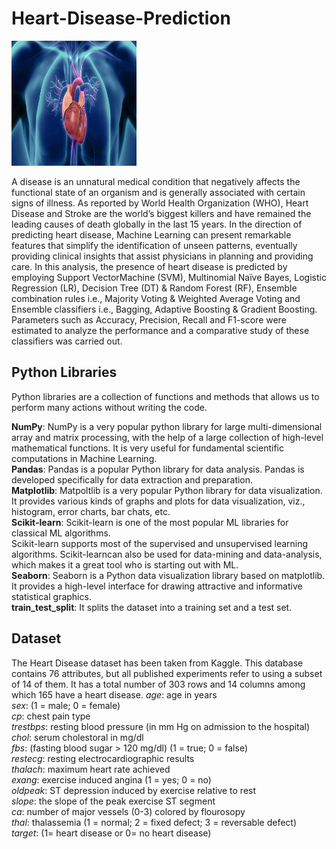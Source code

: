 # Heart-Disease-Prediction

<img src="https://github.com/Harshita9511/Heart-Disease-Prediction/blob/master/image.jpg" width="200" height="200" />

A disease is an unnatural medical condition that negatively affects the functional state of an organism and is generally associated with certain signs of illness. As reported by World Health Organization (WHO), Heart Disease and Stroke are the world’s biggest killers and have remained the leading causes of death globally in the last 15 years.
In the direction of predicting heart disease, Machine Learning can present remarkable features that simplify the identification of unseen patterns, eventually providing clinical insights that assist physicians in planning and providing care.
In this analysis, the presence of heart disease is predicted by employing Support VectorMachine (SVM), Multinomial Naïve Bayes, Logistic Regression (LR), Decision Tree (DT) & Random Forest (RF), Ensemble combination rules i.e., Majority Voting & Weighted Average Voting and Ensemble classifiers i.e., Bagging, Adaptive Boosting & Gradient Boosting. Parameters such as Accuracy, Precision, Recall and F1-score were estimated to analyze the performance and a comparative study of these classifiers was carried out.

## Python Libraries
Python libraries are a collection of functions and methods that allows us to perform many actions without writing the code.

**NumPy**: NumPy is a very popular python library for large multi-dimensional array and matrix processing, with the help of a large collection of high-level mathematical functions. It is very useful for fundamental scientific computations in Machine Learning.<br />
**Pandas**: Pandas is a popular Python library for data analysis. Pandas is developed specifically for data extraction and preparation.<br />
**Matplotlib**: Matpoltlib is a very popular Python library for data visualization. It provides various kinds of graphs and plots for data visualization, viz., histogram, error charts, bar chats, etc.<br />
**Scikit-learn**: Scikit-learn is one of the most popular ML libraries for classical ML algorithms.<br />
Scikit-learn supports most of the supervised and unsupervised learning algorithms. Scikit-learncan also be used for data-mining and data-analysis, which makes it a great tool who is starting out with ML.<br />
**Seaborn**: Seaborn is a Python data visualization library based on matplotlib. It provides a high-level interface for drawing attractive and informative statistical graphics.<br />
**train_test_split**: It splits the dataset into a training set and a test set.<br />

## Dataset
The Heart Disease dataset has been taken from Kaggle. This database contains 76 attributes, but all published experiments refer to using a subset of 14 of them. It has a total number of 303 rows and 14 columns among which 165 have a heart disease.
*age*: age in years<br />
*sex*: (1 = male; 0 = female)<br />
*cp*: chest pain type<br />
*trestbps*: resting blood pressure (in mm Hg on admission to the hospital)<br />
*chol*: serum cholestoral in mg/dl<br />
*fbs*: (fasting blood sugar > 120 mg/dl) (1 = true; 0 = false)<br />
*restecg*: resting electrocardiographic results<br />
*thalach*: maximum heart rate achieved<br />
*exang*: exercise induced angina (1 = yes; 0 = no)<br />
*oldpeak*: ST depression induced by exercise relative to rest<br />
*slope*: the slope of the peak exercise ST segment<br />
*ca*: number of major vessels (0-3) colored by flourosopy<br />
*thal*: thalassemia (1 = normal; 2 = fixed defect; 3 = reversable defect)<br />
*target*: (1= heart disease or 0= no heart disease)
